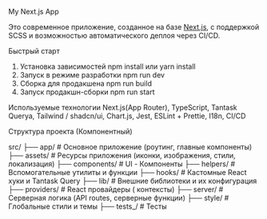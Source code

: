 My Next.js App

Это современное приложение, созданное на базе [Next.js](https://nextjs.org/), с поддержкой SCSS и возможностью
автоматического деплоя через CI/CD.

Быстрый старт

1. Установка зависимостей
   npm install или yarn install
2. Запуск в режиме разработки
   npm run dev
3. Сборка для продакшена
   npm run build
4. Запуск продакшн-сборки
   npm run start

Используемые технологии Next.js(App Router), TypeScript, Tantask Querya, Tailwind / shadcn/ui, Chart.js, Jest, ESLint +
Prettie, I18n, CI/CD

Структура проекта (Компонентный)

src/ ├── app/ # Основное приложение (роутинг, главные компоненты) ├── assets/ # Ресурсы приложения (иконки, изображения,
стили, локализация) ├── components/ # UI - Компоненты ├── helpers/ # Вспомогательные утилиты и функции ├── hooks/ #
Кастомные React хуки и Tantask Query ├── lib/ # Внешние библиотеки и их конфигурация ├── providers/ # React провайдеры (
контексты) ├── server/ # Серверная логика (API routes, серверные функции) ├── style/ # Глобальные стили и темы ├──
tests_/ # Тесты
